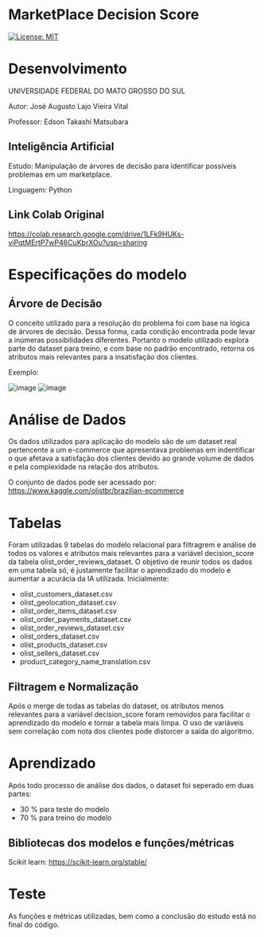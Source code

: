 # MarketPlace Decision Score
 [![License: MIT](https://img.shields.io/badge/License-MIT-blue.svg)](https://github.com/Z-Augusto-Vital/8Puzzle-A-Star/blob/main/LICENSE)
 
 # Desenvolvimento
 UNIVERSIDADE FEDERAL DO MATO GROSSO DO SUL
 
 Autor: José Augusto Lajo Vieira Vital
 
 Professor: Edson Takashi Matsubara
 
 ## Inteligência Artificial 
 
 Estudo: Manipulação de árvores de decisão para identificar possíveis problemas em um marketplace.
 
 Linguagem: Python
 
 ## Link Colab Original
 
 https://colab.research.google.com/drive/1LFk9HUKs-viPqtMErtP7wP46CuKbrXOu?usp=sharing
 
 # Especificações do modelo
 
 ## Árvore de Decisão
 
  O conceito utilizado para a resolução do problema foi com base na lógica de árvores de decisão. Dessa forma, cada condição encontrada pode levar a 
 inúmeras possibilidades diferentes. Portanto o modelo utilizado explora parte do dataset para treino, e com base no padrão encontrado, retorna os atributos mais 
 relevantes para a insatisfação dos clientes.
 
 Exemplo:
 
![image](https://www.researchgate.net/profile/Cristiano-Torezzan/publication/298217297/figure/fig1/AS:419286158987270@1476977018644/Figura-1-EsquematizacEsquematizacEsquematizacao-de-uma-arvore-de-decisao-Fonte-Dos_Q320.jpg)
![image](https://i0.wp.com/www.analyticsvidhya.com/wp-content/uploads/2016/04/dt.png?resize=525%2C414&ssl=1)
 
 # Análise de Dados
 
 Os dados utilizados para aplicação do modelo são de um dataset real pertencente a um e-commerce que apresentava problemas em indentificar o que afetava a satisfação dos clientes devido ao grande volume de dados e pela complexidade na relação dos atributos.
 
 O conjunto de dados pode ser acessado por: https://www.kaggle.com/olistbr/brazilian-ecommerce

# Tabelas
Foram utilizadas 9 tabelas do modelo relacional para filtragrem e análise de todos os valores e atributos mais relevantes para a variável decision_score
da tabela olist_order_reviews_dataset. O objetivo de reunir todos os dados em uma tabela só, é justamente facilitar o aprendizado do modelo e aumentar
a acurácia da IA utilizada.
Inicialmente:
- olist_customers_dataset.csv
- olist_geolocation_dataset.csv
- olist_order_items_dataset.csv
- olist_order_payments_dataset.csv
- olist_order_reviews_dataset.csv
- olist_orders_dataset.csv
- olist_products_dataset.csv
- olist_sellers_dataset.csv
- product_category_name_translation.csv

## Filtragem e Normalização
Após o merge de todas as tabelas do dataset, os atributos menos relevantes para a variável decision_score foram removidos para facilitar o aprendizado
do modelo e tornar a tabela mais limpa. O uso de variáveis sem correlação com nota dos clientes pode distorcer a saída do algoritmo.

# Aprendizado
Após todo processo de análise dos dados, o dataset foi seperado em duas partes:
- 30 % para teste do modelo
- 70 % para treino do modelo

## Bibliotecas dos modelos e funções/métricas 
Scikit learn: https://scikit-learn.org/stable/

# Teste
As funções e métricas utilizadas, bem como a conclusão do estudo está no final do código.












